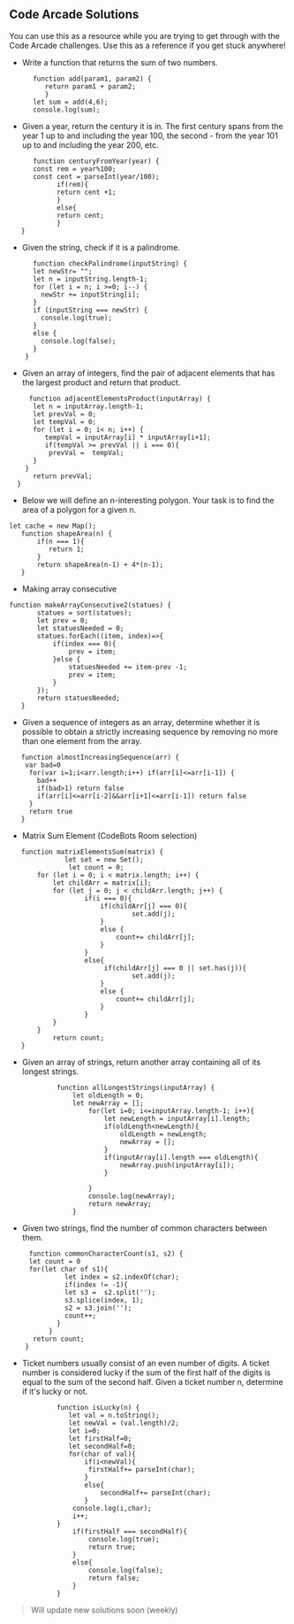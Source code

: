 ## Code Arcade Solutions

You can use this as a resource while you are trying to get through with the Code Arcade challenges. Use this as a reference if you get stuck anywhere!

- Write a function that returns the sum of two numbers.

```    
      function add(param1, param2) {       
         return param1 + param2;
         } 
      let sum = add(4,6); 
      console.log(sum);
```

- Given a year, return the century it is in. The first century spans from the year 1 up to and including the year 100, the second - from the year 101 up to and including the year 200, etc.

```
      function centuryFromYear(year) {   
      const rem = year%100;
      const cent = parseInt(year/100);
            if(rem){
            return cent +1; 
            }
            else{
            return cent; 
            }   
   }
   ```

- Given the string, check if it is a palindrome.

``` 
      function checkPalindrome(inputString) { 
      let newStr= "";  
      let n = inputString.length-1;
      for (let i = n; i >=0; i--) {
        newStr += inputString[i];
      }
      if (inputString === newStr) {
        console.log(true); 
      }
      else {
        console.log(false);
      } 
    }
```
 
 - Given an array of integers, find the pair of adjacent elements that has the largest product and return that product.
 
 ```
      function adjacentElementsProduct(inputArray) {
       let n = inputArray.length-1;
       let prevVal = 0;
       let tempVal = 0;
       for (let i = 0; i< n; i++) {
          tempVal = inputArray[i] * inputArray[i+1];  
          if(tempVal >= prevVal || i === 0){
           prevVal =  tempVal;
       }
     }
       return prevVal;
   }
```

- Below we will define an n-interesting polygon. Your task is to find the area of a polygon for a given n.

```
let cache = new Map();
   function shapeArea(n) {
       if(n === 1){
          return 1;
       }    
       return shapeArea(n-1) + 4*(n-1);    
   }
``` 

- Making array consecutive

```
function makeArrayConsecutive2(statues) {   
       statues = sort(statues);
       let prev = 0;
       let statuesNeeded = 0;
       statues.forEach((item, index)=>{        
           if(index === 0){
               prev = item;
           }else {
               statuesNeeded += item-prev -1;
               prev = item;
           }
       });
       return statuesNeeded;
   }
  ```
   
- Given a sequence of integers as an array, determine whether it is possible to obtain a strictly increasing sequence by removing no more than one element from the array.

```
   function almostIncreasingSequence(arr) {
    var bad=0
     for(var i=1;i<arr.length;i++) if(arr[i]<=arr[i-1]) {
       bad++
       if(bad>1) return false
       if(arr[i]<=arr[i-2]&&arr[i+1]<=arr[i-1]) return false
     }
     return true
   }
```
- Matrix Sum Element (CodeBots Room selection)

``` 
   function matrixElementsSum(matrix) {    
              let set = new Set();
               let count = 0;         
       for (let i = 0; i < matrix.length; i++) {
           let childArr = matrix[i];
           for (let j = 0; j < childArr.length; j++) {
                   if(i === 0){
                       if(childArr[j] === 0){
                               set.add(j);    
                       }
                       else {
                           count+= childArr[j];         
                       } 
                   }
                   else{
                        if(childArr[j] === 0 || set.has(j)){
                               set.add(j);                 
                       }
                       else {
                           count+= childArr[j];       
                       }   
                   }    
           }
       }
           return count;
   }
```
- Given an array of strings, return another array containing all of its longest strings.

```
            function allLongestStrings(inputArray) {
                let oldLength = 0;
                let newArray = [];   
                    for(let i=0; i<=inputArray.length-1; i++){
                        let newLength = inputArray[i].length;
                        if(oldLength<newLength){
                            oldLength = newLength;
                            newArray = [];
                        }
                        if(inputArray[i].length === oldLength){
                            newArray.push(inputArray[i]);
                        }

                    }
                    console.log(newArray);
                    return newArray;
                }
```

- Given two strings, find the number of common characters between them.

```
     function commonCharacterCount(s1, s2) {
     let count = 0
     for(let char of s1){
              let index = s2.indexOf(char);
              if(index != -1){
              let s3 =  s2.split('');
              s3.splice(index, 1);
              s2 = s3.join('');
              count++;
            }
          }    
      return count;    
    }
```

- Ticket numbers usually consist of an even number of digits. A ticket number is considered lucky if the sum of the first half of the digits is equal to the sum of the second half. Given a ticket number n, determine if it's lucky or not.

```
            function isLucky(n) {
               let val = n.toString();
               let newVal = (val.length)/2;
               let i=0;
               let firstHalf=0;
               let secondHalf=0;
               for(char of val){
                   if(i<newVal){
                    firstHalf+= parseInt(char);
                   }
                   else{
                       secondHalf+= parseInt(char);
                   }
                console.log(i,char);
                i++;
            } 
                if(firstHalf === secondHalf){
                    console.log(true);
                    return true;      
                }
                else{
                    console.log(false);
                    return false;
                }
            }

```

> Will update new solutions soon (weekly)
